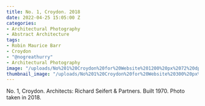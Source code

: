 ```yaml
---
title: No. 1, Croydon. 2018
date: 2022-04-25 15:05:00 Z
categories:
- Architectural Photography
- Abstract Architecture
tags:
- Robin Maurice Barr
- Croydon
- "@nogreathurry"
- Architectural Photography
image: "/uploads/No%201%20Croydon%20for%20Website%201200%20px%2072%20dpi.jpg"
thumbnail_image: "/uploads/No%201%20Croydon%20for%20Website%20300%20px%2072%20dpi.jpg"
---
```


No. 1, Croydon. Architects: Richard Seifert & Partners. Built 1970. Photo taken in 2018. 